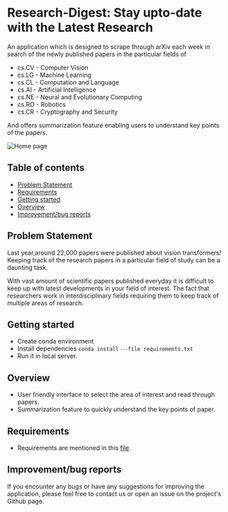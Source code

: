 # <b>Research-Digest</b>: Stay upto-date with the Latest Research
An application which is designed to scrape through arXiv each week in search of the newly published papers in the particular fields of 
* cs.CV - Computer Vision
* cs.LG - Machine Learning 
* cs.CL - Computation and Language
* cs.AI - Artificial Intelligence 
* cs.NE - Neural and Evolutionary Computing
* cs.RO - Robotics 
* cs.CR - Cryptography and Security

And offers summarization feature enabling users to understand key points of the papers.

![Home page](files/video.gif)

## <b>Table of contents</b>
- [Problem Statement](#Problem-statement)
- [Requirements](#Requirements)
- [Getting started](#getting-started)
- [Overview](#Overview)
- [Improvement/bug reports](#improvement/bug-reports)

## <b>Problem Statement</b>
Last year,around 22,000 papers were published about vision transformers!
Keeping track of the research papers in a particular field of study can be a daunting task.

With vast amount of scientific papers published everyday it is difficult to keep up with latest developments in your field of interest.
The fact that researchers work in interdisciplinary fields  requiring them to keep track of multiple areas of research.

## <b>Getting started</b>
- Create conda environment
- Install dependencies ```conda install --file requirements.txt```
- Run it in local server.



## <b>Overview</b>
- User friendly interface to select the area of interest and read through papers.
- Summarization feature to quickly understand the key points of paper.

## <b>Requirements</b>
- Requirements are mentioned in this [file](requirements.txt).

## <b>Improvement/bug reports</b>
If you encounter any bugs or have any suggestions for improving the application, please feel free to contact us or open an issue on the project's Github page.




